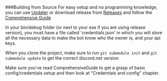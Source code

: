 ###Building from Source
For easy setup and no programming knowledge, you can use [Updater](https://github.com/Kwoth/NadekoUpdater/releases/latest) or download release from [Releases](https://github.com/Kwoth/NadekoBot/releases) and follow the [Comprehensive Guide](https://github.com/Kwoth/NadekoBot/blob/master/ComprehensiveGuide.md)

In your bin/debug folder (or next to your exe if you are using release version), you must have a file called 'credentials.json' in which you will store all the necessary data to make the bot know who the owner is, and your api keys.

When you clone the project, make sure to run `git submodule init` and `git submodule update` to get the correct discord.net version

Make sure you've read ComprehensiveGuide to get a grasp of basic config/credentials setup and then look at "Credentials and config" chapter.
